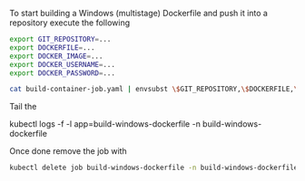 
To start building a Windows (multistage) Dockerfile and push it into a repository execute the following

```bash
export GIT_REPOSITORY=...
export DOCKERFILE=...
export DOCKER_IMAGE=...
export DOCKER_USERNAME=...
export DOCKER_PASSWORD=...

cat build-container-job.yaml | envsubst \$GIT_REPOSITORY,\$DOCKERFILE,\$DOCKER_IMAGE,\$DOCKER_USERNAME,\$DOCKER_PASSWORD | kubectl apply -f -
```

Tail the

kubectl logs -f -l app=build-windows-dockerfile -n build-windows-dockerfile

Once done remove the job with

```bash
kubectl delete job build-windows-dockerfile -n build-windows-dockerfile
```
